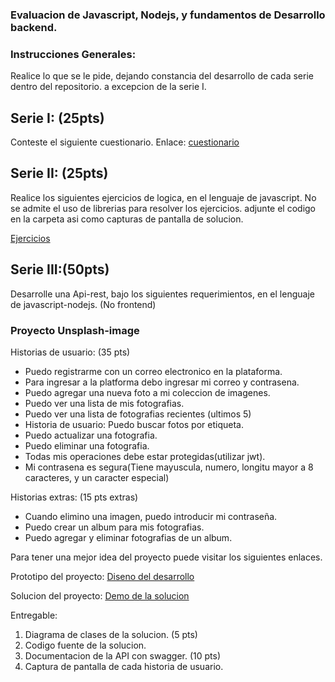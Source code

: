 ### Evaluacion de Javascript, Nodejs, y fundamentos de Desarrollo backend.
### Instrucciones Generales: 
Realice lo que se le pide, dejando constancia  del desarrollo de cada serie dentro del repositorio. a excepcion de la serie I.  

## Serie I: (25pts)
Conteste el siguiente cuestionario.
Enlace: [cuestionario](https://docs.google.com/forms/d/e/1FAIpQLScqLkSeBUf1DCQMNTr40DRbPQRrOALfuPBT1GXhgkEakmQVeQ/viewform?usp=sf_link)

## Serie II: (25pts)
Realice los siguientes ejercicios de logica, en el lenguaje de javascript. No se admite el uso de  librerias   para resolver los ejercicios. adjunte el codigo en la carpeta asi como capturas de pantalla de solucion.

[Ejercicios](./SerieII/Ejercicios.md)

## Serie III:(50pts)
Desarrolle una  Api-rest, bajo los siguientes requerimientos, en el lenguaje de javascript-nodejs.
(No frontend)
### Proyecto Unsplash-image

Historias de usuario: (35 pts)
- Puedo registrarme con un correo electronico en la plataforma.
- Para ingresar a la platforma debo ingresar mi correo y contrasena.
- Puedo agregar una nueva foto a mi coleccion de imagenes. 
- Puedo ver una lista de mis fotografias.
- Puedo ver una lista de fotografias recientes (ultimos 5)    
- Historia de usuario: Puedo buscar fotos por etiqueta.
- Puedo actualizar una fotografia.
- Puedo eliminar una fotografia.
- Todas mis operaciones debe estar protegidas(utilizar jwt).
- Mi contrasena es segura(Tiene mayuscula, numero, longitu mayor a 8 caracteres,
y un caracter especial)

Historias extras: (15 pts extras)
- Cuando elimino una imagen, puedo introducir mi contraseña.
- Puedo crear un album para mis fotografias.
- Puedo agregar y eliminar fotografias de un album.


Para tener una mejor idea del proyecto puede visitar los siguientes enlaces.

Prototipo del proyecto:
[Diseno del desarrollo](https://www.figma.com/file/a1xUD6nInLKRz6evFKKdir/My-unsplash?node-id=0%3A1)


Solucion del proyecto:
[Demo de la solucion](https://my-unsplash-app.vercel.app/)

Entregable: 
  1. Diagrama de clases de la solucion. (5 pts)
  2. Codigo fuente de la solucion.
  3. Documentacion de la API con swagger. (10 pts)
  4. Captura de pantalla de cada historia de usuario. 

